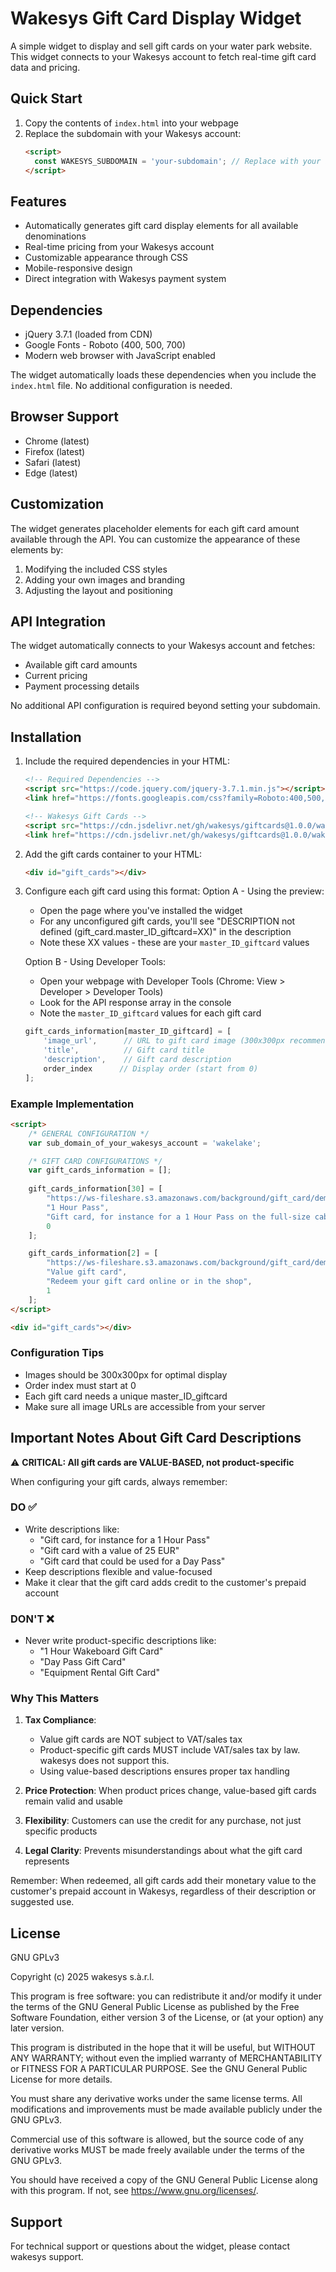 # Wakesys Gift Card Display Widget

A simple widget to display and sell gift cards on your water park website. This widget connects to your Wakesys account to fetch real-time gift card data and pricing.

## Quick Start

1. Copy the contents of `index.html` into your webpage
2. Replace the subdomain with your Wakesys account:
   ```html
   <script>
     const WAKESYS_SUBDOMAIN = 'your-subdomain'; // Replace with your Wakesys subdomain
   </script>
   ```

## Features

- Automatically generates gift card display elements for all available denominations
- Real-time pricing from your Wakesys account
- Customizable appearance through CSS
- Mobile-responsive design
- Direct integration with Wakesys payment system

## Dependencies

- jQuery 3.7.1 (loaded from CDN)
- Google Fonts - Roboto (400, 500, 700)
- Modern web browser with JavaScript enabled

The widget automatically loads these dependencies when you include the `index.html` file. No additional configuration is needed.

## Browser Support

- Chrome (latest)
- Firefox (latest)
- Safari (latest)
- Edge (latest)

## Customization

The widget generates placeholder elements for each gift card amount available through the API. You can customize the appearance of these elements by:

1. Modifying the included CSS styles
2. Adding your own images and branding
3. Adjusting the layout and positioning

## API Integration

The widget automatically connects to your Wakesys account and fetches:
- Available gift card amounts
- Current pricing
- Payment processing details

No additional API configuration is required beyond setting your subdomain.

## Installation

1. Include the required dependencies in your HTML:
   ```html
   <!-- Required Dependencies -->
   <script src="https://code.jquery.com/jquery-3.7.1.min.js"></script>
   <link href="https://fonts.googleapis.com/css?family=Roboto:400,500,700" rel="stylesheet">
   
   <!-- Wakesys Gift Cards -->
   <script src="https://cdn.jsdelivr.net/gh/wakesys/giftcards@1.0.0/wakesysgiftcards.js"></script>
   <link href="https://cdn.jsdelivr.net/gh/wakesys/giftcards@1.0.0/wakesysgiftcards.css" rel="stylesheet">
   ```

2. Add the gift cards container to your HTML:
   ```html
   <div id="gift_cards"></div>
   ```

2. Configure each gift card using this format:
   Option A - Using the preview:
   - Open the page where you've installed the widget
   - For any unconfigured gift cards, you'll see "DESCRIPTION not defined (gift_card.master_ID_giftcard=XX)" in the description
   - Note these XX values - these are your `master_ID_giftcard` values

   Option B - Using Developer Tools:
   - Open your webpage with Developer Tools (Chrome: View > Developer > Developer Tools)
   - Look for the API response array in the console
   - Note the `master_ID_giftcard` values for each gift card

   ```javascript
   gift_cards_information[master_ID_giftcard] = [
       'image_url',      // URL to gift card image (300x300px recommended)
       'title',          // Gift card title
       'description',    // Gift card description
       order_index      // Display order (start from 0)
   ];
   ```

### Example Implementation

```html
<script>
    /* GENERAL CONFIGURATION */
    var sub_domain_of_your_wakesys_account = 'wakelake';

    /* GIFT CARD CONFIGURATIONS */
    var gift_cards_information = [];
    
    gift_cards_information[30] = [
        "https://ws-fileshare.s3.amazonaws.com/background/gift_card/demo/1.png",
        "1 Hour Pass",
        "Gift card, for instance for a 1 Hour Pass on the full-size cable.",
        0
    ]; 

    gift_cards_information[2] = [
        "https://ws-fileshare.s3.amazonaws.com/background/gift_card/demo/2.png",
        "Value gift card",
        "Redeem your gift card online or in the shop",
        1
    ];
</script>

<div id="gift_cards"></div>
```

### Configuration Tips
- Images should be 300x300px for optimal display
- Order index must start at 0
- Each gift card needs a unique master_ID_giftcard
- Make sure all image URLs are accessible from your server

## Important Notes About Gift Card Descriptions

⚠️ **CRITICAL: All gift cards are VALUE-BASED, not product-specific**

When configuring your gift cards, always remember:

### DO ✅
- Write descriptions like:
  - "Gift card, for instance for a 1 Hour Pass"
  - "Gift card with a value of 25 EUR"
  - "Gift card that could be used for a Day Pass"
- Keep descriptions flexible and value-focused
- Make it clear that the gift card adds credit to the customer's prepaid account

### DON'T ❌
- Never write product-specific descriptions like:
  - "1 Hour Wakeboard Gift Card"
  - "Day Pass Gift Card"
  - "Equipment Rental Gift Card"

### Why This Matters

1. **Tax Compliance**: 
   - Value gift cards are NOT subject to VAT/sales tax
   - Product-specific gift cards MUST include VAT/sales tax by law. wakesys does not support this.
   - Using value-based descriptions ensures proper tax handling

2. **Price Protection**: When product prices change, value-based gift cards remain valid and usable
3. **Flexibility**: Customers can use the credit for any purchase, not just specific products
4. **Legal Clarity**: Prevents misunderstandings about what the gift card represents

Remember: When redeemed, all gift cards add their monetary value to the customer's prepaid account in Wakesys, regardless of their description or suggested use.

## License

GNU GPLv3

Copyright (c) 2025 wakesys s.à.r.l.

This program is free software: you can redistribute it and/or modify it under the terms of the GNU General Public License as published by the Free Software Foundation, either version 3 of the License, or (at your option) any later version.

This program is distributed in the hope that it will be useful, but WITHOUT ANY WARRANTY; without even the implied warranty of MERCHANTABILITY or FITNESS FOR A PARTICULAR PURPOSE. See the GNU General Public License for more details.

You must share any derivative works under the same license terms. All modifications and improvements must be made available publicly under the GNU GPLv3.

Commercial use of this software is allowed, but the source code of any derivative works MUST be made freely available under the terms of the GNU GPLv3.

You should have received a copy of the GNU General Public License along with this program. If not, see <https://www.gnu.org/licenses/>.

## Support

For technical support or questions about the widget, please contact wakesys support.